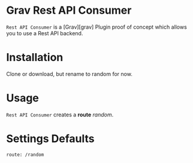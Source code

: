 # Grav Rest API Consumer

`Rest API Consumer` is a [Grav][grav] Plugin proof of concept which allows you to use a Rest API backend.

# Installation

Clone or download, but rename to random for now.

# Usage

`Rest API Consumer` creates a **route** *random*.

# Settings Defaults

    route: /random
